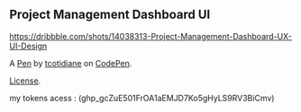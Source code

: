 Project Management Dashboard UI
-------------------------------
https://dribbble.com/shots/14038313-Project-Management-Dashboard-UX-UI-Design

A [Pen](https://codepen.io/tcotidiane33/pen/abVJdPb) by [tcotidiane](https://codepen.io/tcotidiane33) on [CodePen](https://codepen.io).

[License](https://codepen.io/license/pen/abVJdPb).

my tokens acess : (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)